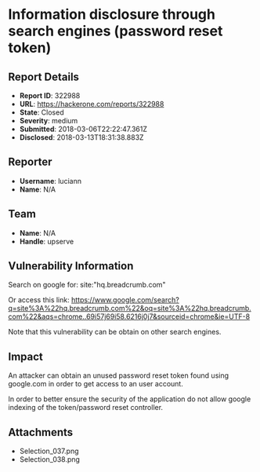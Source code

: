 # Information disclosure through search engines (password reset token)

## Report Details
- **Report ID**: 322988
- **URL**: https://hackerone.com/reports/322988
- **State**: Closed
- **Severity**: medium
- **Submitted**: 2018-03-06T22:22:47.361Z
- **Disclosed**: 2018-03-13T18:31:38.883Z

## Reporter
- **Username**: luciann
- **Name**: N/A

## Team
- **Name**: N/A
- **Handle**: upserve

## Vulnerability Information
Search on google for: 
site:"hq.breadcrumb.com"

Or access this link:
https://www.google.com/search?q=site%3A%22hq.breadcrumb.com%22&oq=site%3A%22hq.breadcrumb.com%22&aqs=chrome..69i57j69i58.6216j0j7&sourceid=chrome&ie=UTF-8

Note that this vulnerability can be obtain on other search engines.

## Impact

An attacker can obtain an unused password reset token found using google.com in order to get access to an user account. 

In order to better ensure the security of the application do not allow google indexing of the token/password reset controller.

## Attachments
- Selection_037.png
- Selection_038.png
